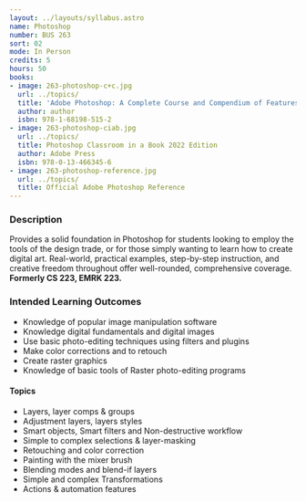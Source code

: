 ```yaml
---
layout: ../layouts/syllabus.astro
name: Photoshop
number: BUS 263
sort: 02
mode: In Person
credits: 5
hours: 50
books:
- image: 263-photoshop-c+c.jpg
  url: ../topics/
  title: 'Adobe Photoshop: A Complete Course and Compendium of Features'
  author: author
  isbn: 978-1-68198-515-2
- image: 263-photoshop-ciab.jpg
  url: ../topics/
  title: Photoshop Classroom in a Book 2022 Edition
  author: Adobe Press
  isbn: 978-0-13-466345-6
- image: 263-photoshop-reference.jpg
  url: ../topics/
  title: Official Adobe Photoshop Reference
---
```


<!-- Updates to MCOs Needed -->

### Description
Provides a solid foundation in Photoshop for students looking to employ the tools of the design trade, or for those simply wanting to learn how to create digital art. Real-world, practical examples, step-by-step instruction, and creative freedom throughout offer well-rounded, comprehensive coverage. **Formerly CS 223, EMRK 223.**


### Intended Learning Outcomes
* Knowledge of popular image manipulation software
* Knowledge digital fundamentals and digital images
* Use basic photo-editing techniques using filters and plugins
* Make color corrections and to retouch
* Create raster graphics
* Knowledge of basic tools of Raster photo-editing programs

#### Topics
* Layers, layer comps & groups
* Adjustment layers, layers styles
* Smart objects, Smart filters and Non-destructive workflow
* Simple to complex selections & layer-masking
* Retouching and color correction
* Painting with the mixer brush
* Blending modes and blend-if layers
* Simple and complex Transformations
* Actions & automation features